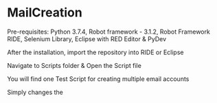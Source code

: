 # MailCreation

Pre-requisites:
Python 3.7.4,
Robot framework - 3.1.2,
Robot Framework RIDE,
Selenium Library,
Eclipse with RED Editor & PyDev

After the installation, import the repository into RIDE or Eclipse

Navigate to Scripts folder & Open the Script file

You will find one Test Script for creating multiple email accounts

Simply changes the 


